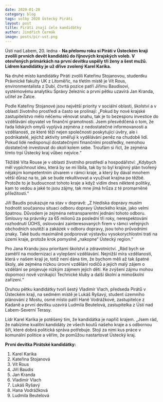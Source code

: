 ```yaml
---
date: 2020-01-20
category: blog
tags: volby 2020 Ústecký Piráti
layout: post
title: Piráti znají čelo kandidátky
author: Jindřich Čermák
image: posts/pir-ust.png
---
```


Ústí nad Labem, 20. ledna - **Na přelomu roku si Piráti v Ústeckém kraji zvolili prvních devět kandidátů do říjnových krajských voleb. V otevřených primárkách na první devítku uspěly tři ženy a šest mužů. Lídrem kandidátky je už dříve zvolený Karel Karika.**


Na druhé místo kandidátky Piráti zvolili Kateřinu Stojanovou, studentku Právnické fakulty UK z Litoměřic, na třetím místě je Vít Rous, environmentalista z Dubí, čtvrtá pozice patří Jiřímu Baudisovi, systémovému analytiku Správy železnic a první pětku uzavírá Jan Kranda, učitel ze Žatce.


Podle Kateřiny Stojanové jsou největší priority v sociální oblasti, školství a v oblasti životního prostředí a často se prolínají: „Pokud by nové krajské zastupitelstvo mělo něčemu věnovat snahu, tak je to bezesporu investice do vzdělávání obyvatel ve finanční gramotnosti. Jsem přesvědčená o tom, že řada lidských omylů vyplývá zejména z nedostatečné informovanosti a vzdělanosti, ze které těží nejen společnosti poskytující úvěry, ale i podnikatelé, jejichž aktivity směřují k vydělávání peněz na chudobě lidí. Pokud lidé nedisponují dostatečnými finančními prostředky, nemohou dostatečně investovat do okolí kolem sebe. Troufám si říct, že zejména tímto trpí Ústecký kraj vůbec nejvíce.“


Těžiště Víta Rouse je v oblasti životního prostředí a hospodářství: „Kdybych měl vypíchnout ideu, která by se mi líbila, tak by to byl krajinný plán tvořený nějakým kompetentním útvarem v rámci kraje, a který by dával mnohem větší důraz na to, jak se bude rekultivovat a využívat krajina po těžbě. Protože to je budoucnost tohoto kraje a když vidím dnes některé politiky, kam to vedou a jaké to jsou zájmy, tak mne jímá hrůza z té promarněné příležitosti.“


Jiří Baudis poukazuje na stav v dopravě: „Z hlediska dopravy musím hodnotit současnou situaci odboru dopravy Ústeckého kraje, jako velmi špatnou. Důvodem je zejména netransparentní jednání tohoto odboru. Smlouvy na právníky za 65 milionů za poslední tři roky, nerespektování rozhodnutí ÚOHS, oslovování zainteresovaných firem v rámci veřejných obchodních soutěží a zakázek v odboru dopravy, jsou toho průvodními znaky. Také budu maximálně podporovat výstavbu vysokorychlostní trati na území kraje, protože krok pomyslně „nakopne“ Ústecký region.“


Pro Jana Krandu jsou prioritami školství a zdravotnictví. „Rád bych se zaměřil na modernizaci a vylepšení vzdělávání. Nejnižší míra vzdělanosti, která v našem kraji je, totiž není dána tím, že bychom měli až tak špatné školy, ale zejména nízkou úrovní vzdělání rodičů a jejich malý zájem o vzdělání se projevuje nízkým zájmem jejich dětí. Ke zvýšení zájmu mohou dopomoci nově vznikající Technické kluby a další školní a mimoškolní zařízení.“


Druhou pětku kandidátky tvoří šestý Vladimír Vlach, předseda Pirátů v Ústeckém kraji, na sedmém místě je Lukáš Ryšavý, student územního plánování z Mostu, osmé místo patří Haně Vodrážkové, zastupitelce z Kadaně a první devítku uzavírá Ludmila Beutelová, zastupitelka z Ústí nad Labem-Severní Terasy.


Lídr Karel Karika je potěšený tím, že kandidátka je napříč krajem. „Jsem rád, že nabízíme kvalitní kandidáty ze všech koutů našeho kraje a s odbornou šíří, které dobrá politická správa potřebuje. Stojí za nimi kus práce v komunální politice a věřím, že pomůžou nastartovat Ústecký kraj.


**První devítka Pirátské kandidátky:**
1. Karel Karika
2. Kateřina Stojanová
3. Vít Rous
4. Jiří Baudis
5. Jan Kranda
6. Vladimír Vlach
7. Lukáš Ryšavý
8. Hana Vodrážková
9. Ludmila Beutelová

